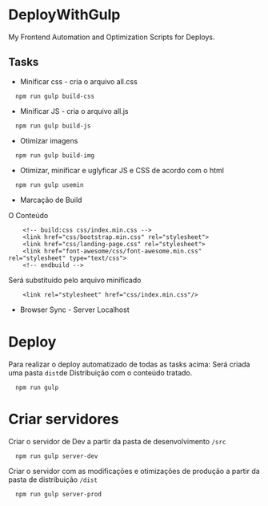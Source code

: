 # DeployWithGulp
My Frontend Automation and Optimization Scripts for Deploys.

## Tasks

* Minificar css - cria o arquivo all.css
  
``` 
  npm run gulp build-css
```
* Minificar JS - cria o arquivo all.js
``` 
  npm run gulp build-js
```

* Otimizar imagens
``` 
  npm run gulp build-img
```
* Otimizar, minificar e uglyficar JS e CSS de acordo com o html
``` 
  npm run gulp usemin
```
* Marcação de Build

O Conteúdo 
```
    <!-- build:css css/index.min.css -->
    <link href="css/bootstrap.min.css" rel="stylesheet">
    <link href="css/landing-page.css" rel="stylesheet">
    <link href="font-awesome/css/font-awesome.min.css" rel="stylesheet" type="text/css">
    <!-- endbuild -->
```
Será substituido pelo arquivo minificado 

```
    <link rel="stylesheet" href="css/index.min.css"/>
```


* Browser Sync - Server Localhost



# Deploy

Para realizar o deploy automatizado de todas as tasks acima:
Será criada uma pasta `dist`de Distribuição com o conteúdo tratado. 

```
  npm run gulp
```

# Criar servidores

Criar o servidor de Dev a partir da pasta de desenvolvimento `/src` 

```
  npm run gulp server-dev
```

Criar o servidor com as modificações e otimizações de produção a partir da pasta de distribuição `/dist`

```
  npm run gulp server-prod
```
